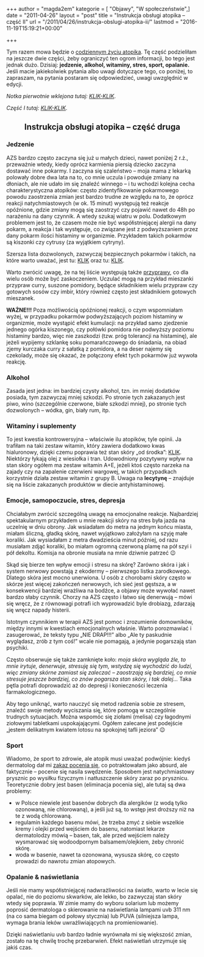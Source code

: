 +++
author = "magda2em"
kategorie = [ "Objawy", "W społeczeństwie",]
date = "2011-04-26"
layout = "post"
title = "Instrukcja obsługi atopika – część II"
url = "/2011/04/26/instrukcja-obslugi-atopika-ii/"
lastmod = "2016-11-19T15:19:21+00:00"

+++

Tym razem mowa będzie o <u>codziennym życiu atopika</u>. Tę część podzieliłam na jeszcze dwie części, żeby ograniczyć ten ogrom informacji, bo tego jest jednak dużo. Dzisiaj: **jedzenie, alkohol, witaminy, stres, sport, opalanie.** Jeśli macie jakiekolwiek pytania albo uwagi dotyczące tego, co poniżej, to zapraszam, na pytania postaram się odpowiedzieć, uwagi uwzględnić w edycji.

_Notka pierwotnie wklejona tutaj: [KLIK-KLIK][1]_.
  
_Część I tutaj: [KLIK-KLIK][2]_.

<!--more-->

<h2 style="text-align:center">
  Instrukcja obsługi atopika &#8211; część druga
</h2>

### Jedzenie

AZS bardzo często zaczyna się już u małych dzieci, nawet poniżej 2 r.ż., przeważnie wtedy, kiedy oprócz karmienia piersią dziecko zaczyna dostawać inne pokarmy. I zaczyna się szaleństwo &#8211; moja mama z lekarką polowały dobre dwa lata na to, co mnie uczula i powoduje zmiany na dłoniach, ale nie udało im się znaleźć winnego &#8211; i tu wchodzi kolejna cecha charakterystyczna atopików: często zidentyfikowanie pokarmowego powodu zaostrzenia zmian jest bardzo trudne ze względu na to, że oprócz reakcji natychmiastowych (w ok. 15 minut) występują też reakcje opóźnione, gdzie zmiany mogą się zaostrzyć czy pojawić nawet do 48h po narażeniu na dany czynnik. A wtedy szukaj wiatru w polu. Dodatkowym problemem jest to, że czasem może nie być współistniejącej alergii na dany pokarm, a reakcja i tak występuje, co związane jest z podwyższaniem przez dany pokarm ilości histaminy w organizmie. Przykładem takich pokarmów są kiszonki czy cytrusy (za wyjątkiem cytryny).

Szersza lista dozwolonych, zazwyczaj bezpiecznych pokarmów i takich, na które warto uważać, jest tu: [KLIK][3] oraz tu: [KLIK][4].

Warto zwrócić uwagę, że na tej liście występują także <u>przyprawy</u>, co dla wielu osób może być zaskoczeniem. Uczulać mogą na przykład mieszanki przypraw curry, suszone pomidory, będące składnikiem wielu przypraw czy gotowych sosów czy imbir, który również często jest składnikiem gotowych mieszanek. 

**WAŻNE!!!** Poza możliwością opóźnionej reakcji, o czym wspomniałam wyżej, w przypadku pokarmów podwyższających poziom histaminy w organizmie, może wystąpić efekt kumulacji: na przykład samo zjedzenie jednego ogórka kiszonego, czy połówki pomidora nie podwyższy poziomu histaminy bardzo, więc nie zaszkodzi (tzw. próg tolerancji na histaminę), ale jeżeli wypijemy szklankę soku pomarańczowego do śniadania, na obiad zjemy kurczaka curry z sałatką z pomidora, a na deser najemy się czekolady, może się okazać, że połączony efekt tych pokarmów już wywoła reakcję. 

### Alkohol

Zasada jest jedna: im bardziej czysty alkohol, tzn. im mniej dodatków posiada, tym zazwyczaj mniej szkodzi. Po stronie tych zakazanych jest piwo, wino (szczególnie czerwone, białe szkodzi mniej), po stronie tych dozwolonych &#8211; wódka, gin, biały rum, itp.

### Witaminy i suplementy

To jest kwestia kontrowersyjna &#8211; właściwie ilu atopików, tyle opinii. Ja trafiłam na taki zestaw witamin, który zawiera dodatkowo kwas hialuronowy, dzięki czemu poprawia też stan skóry &#8222;od środka&#8221;: [KLIK][5]. Niektórzy łykają olej z wiesiołka i tran. Udowodniony pozytywny wpływ na stan skóry ogółem ma zestaw witamin A+E, jeżeli ktoś często narzeka na zajady czy na zapalenie czerwieni wargowej, w takich przypadkach korzystnie działa zestaw witamin z grupy B. Uwaga na **lecytynę** &#8211; znajduje się na liście zakazanych produktów w diecie antyhistaminowej.

### Emocje, samopoczucie, stres, depresja

Chciałabym zwrócić szczególną uwagę na emocjonalne reakcje. Najbardziej spektakularnym przykładem u mnie reakcji skóry na stres była jazda na uczelnię w dniu obrony. Jak wsiadałam do metra na jednym końcu miasta, miałam śliczną, gładką skórę, nawet wyjątkowo założyłam na szyję małe koraliki. Jak wysiadałam z metra dwadzieścia minut później, od razu musiałam zdjąć koraliki, bo miałam ogromną czerwoną plamę na pół szyi i pół dekoltu. Komisja na obronie musiała na mnie dziwnie patrzeć 😉

Skąd się bierze ten wpływ emocji i stresu na skórę? Zarówno skóra i jak i system nerwowy powstają z ekodermy – pierwszego listka zarodkowego. Dlatego skóra jest mocno unerwiona. U osób z chorobami skóry często w skórze jest więcej zakończeń nerwowych, ich sieć jest gęstsza, a w konsekwencji bardziej wrażliwa na bodźce, a objawy może wywołać nawet bardzo słaby czynnik. Chorzy na AZS często i łatwo się denerwują &#8211; mówi się wręcz, że z równowagi potrafi ich wyprowadzić byle drobiazg, zdarzają się wręcz napady histerii. 

Istotnym czynnikiem w terapii AZS jest pomoc i zrozumienie domowników, między innymi w kwestiach emocjonalnych właśnie. Warto porozmawiać i zasugerować, że teksty typu &#8222;NIE DRAP!!!&#8221; albo &#8222;Ale ty paskudnie wyglądasz, zrób z tym coś!&#8221; wcale nie pomagają, a jedynie pogarszają stan psychiki. 

Często obserwuje się także zamknięte koło: _moja skóra wygląda źle, to mnie irytuje, denerwuje, stresuję się tym, wstydzę się wychodzić do ludzi, więc zmiany skórne zamiast się zaleczać &#8211; zaostrzają się bardziej, co mnie stresuje jeszcze bardziej, co znów pogarsza stan skóry, i tak dalej&#8230;_ Taka pętla potrafi doprowadzić aż do depresji i konieczności leczenia farmakologicznego. 

Aby tego uniknąć, warto nauczyć się metod radzenia sobie ze stresem, znaleźć swoje metody wyciszania się, które pomogą w szczególnie trudnych sytuacjach. Można wspomóc się ziołami (melisa) czy łagodnymi ziołowymi tabletkami uspokajającymi. Ogółem zalecane jest podejście &#8222;jestem delikatnym kwiatem lotosu na spokojnej tafli jeziora&#8221; 😉

### Sport

Wiadomo, że sport to zdrowie, ale atopik musi uważać podwójnie: kiedyś dermatolog dał mi <u>zakaz pocenia się</u>, co potraktowałam jako absurd, ale faktycznie &#8211; pocenie się nasila swędzenie. Sposobem jest natychmiastowy prysznic po wysiłku fizycznym i natłuszczenie skóry zaraz po prysznicu. Teoretycznie dobry jest basen (eliminacja pocenia się), ale tutaj są dwa problemy:

  * w Polsce niewiele jest basenów dobrych dla alergików (z wodą tylko ozonowaną, nie chlorowaną), a jeśli już są, to wstęp jest droższy niż na te z wodą chlorowaną.
  * regulamin każdego basenu mówi, że trzeba zmyć z siebie wszelkie kremy i olejki przed wejściem do basenu, natomiast lekarze dermatolodzy mówią &#8211; basen, tak, ale przed wejściem należy wysmarować się wodoodpornym balsamem/olejkiem, żeby chronić skórę.
  * woda w basenie, nawet ta ozonowana, wysusza skórę, co często prowadzi do nawrotu zmian atopowych.

### Opalanie & naświetlania

Jeśli nie mamy współistniejącej nadwrażliwości na światło, warto w lecie się opalać, nie do poziomu skwarków, ale lekko, bo zazwyczaj stan skóry wtedy się poprawia. W zimie mamy do wyboru solarium lub możemy poprosić dermatologa o skierowanie na naświetlania lampami uvb 311 nm (na co sama biegam od połowy stycznia) lub PUVA (silniejsza lampa, wymaga brania leków uwrażliwiających na promieniowanie). 

Dzięki naświetlaniu uvb bardzo ładnie wyrównała mi się większość zmian, zostało na tę chwilę trochę przebarwień. Efekt naświetlań utrzymuje się jakiś czas.

 [1]: http://magda2em.livejournal.com/85917.html
 [2]: /2011/04/14/instrukcja-obslugi-atopika/
 [3]: http://www.atopowe-zapalenie.pl/atopedia/Dieta_antyhistaminowa
 [4]: http://www.pecherz.pl/dieta.html#Dieta-niskohistaminowa
 [5]: http://www.doz.pl/apteka/p48396-Olimp_Vita-Min_Plus_dla_kobiet_kapsulki_z_kwasem_hialuronowym_30szt_nowa_formula